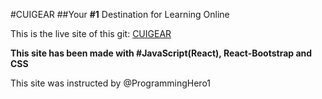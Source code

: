 #CUIGEAR
##Your **#1** Destination for Learning Online


This is the live site of this git: [CUIGEAR](http://cuigear101.netlify.com)

**This site has been made with #JavaScript(React), React-Bootstrap and CSS**

This site was instructed by @ProgrammingHero1

